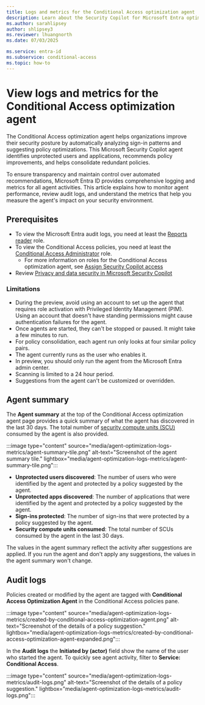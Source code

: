 ```yaml
---
title: Logs and metrics for the Conditional Access optimization agent
description: Learn about the Security Copilot for Microsoft Entra optimization agent metrics and events in audit logs.
ms.author: sarahlipsey
author: shlipsey3
ms.reviewer: lhuangnorth
ms.date: 07/03/2025

ms.service: entra-id
ms.subservice: conditional-access
ms.topic: how-to
---
```

# View logs and metrics for the Conditional Access optimization agent

The Conditional Access optimization agent helps organizations improve their security posture by automatically analyzing sign-in patterns and suggesting policy optimizations. This Microsoft Security Copilot agent identifies unprotected users and applications, recommends policy improvements, and helps consolidate redundant policies.

To ensure transparency and maintain control over automated recommendations, Microsoft Entra ID provides comprehensive logging and metrics for all agent activities. This article explains how to monitor agent performance, review audit logs, and understand the metrics that help you measure the agent's impact on your security environment.

## Prerequisites

- To view the Microsoft Entra audit logs, you need at least the [Reports reader](../../identity/role-based-access-control/permissions-reference.md#reports-reader) role.
- To view the Conditional Access policies, you need at least the [Conditional Access Administrator](../../identity/role-based-access-control/permissions-reference.md#conditional-access-administrator) role.
   - For more information on roles for the Conditional Access optimization agent, see [Assign Security Copilot access](/copilot/security/authentication#assign-security-copilot-access)
- Review [Privacy and data security in Microsoft Security Copilot](/copilot/security/privacy-data-security)

### Limitations

- During the preview, avoid using an account to set up the agent that requires role activation with Privileged Identity Management (PIM). Using an account that doesn't have standing permissions might cause authentication failures for the agent.
- Once agents are started, they can't be stopped or paused. It might take a few minutes to run.
- For policy consolidation, each agent run only looks at four similar policy pairs.
- The agent currently runs as the user who enables it.
- In preview, you should only run the agent from the Microsoft Entra admin center.
- Scanning is limited to a 24 hour period.
- Suggestions from the agent can't be customized or overridden.

## Agent summary

The **Agent summary** at the top of the Conditional Access optimization agent page provides a quick summary of what the agent has discovered in the last 30 days. The total number of [security compute units (SCU)](/copilot/security/manage-usage) consumed by the agent is also provided.

:::image type="content" source="media/agent-optimization-logs-metrics/agent-summary-tile.png" alt-text="Screenshot of the agent summary tile." lightbox="media/agent-optimization-logs-metrics/agent-summary-tile.png":::

- **Unprotected users discovered**: The number of users who were identified by the agent and protected by a policy suggested by the agent.
- **Unprotected apps discovered**: The number of applications that were identified by the agent and protected by a policy suggested by the agent.
- **Sign-ins protected**: The number of sign-ins that were protected by a policy suggested by the agent.
- **Security compute units consumed**: The total number of SCUs consumed by the agent in the last 30 days. 

The values in the agent summary reflect the activity after suggestions are applied. If you run the agent and don't apply any suggestions, the values in the agent summary won't change.

## Audit logs 

Policies created or modified by the agent are tagged with **Conditional Access Optimization Agent** in the Conditional Access policies pane.

:::image type="content" source="media/agent-optimization-logs-metrics/created-by-conditional-access-optimization-agent.png" alt-text="Screenshot of the details of a policy suggestion." lightbox="media/agent-optimization-logs-metrics/created-by-conditional-access-optimization-agent-expanded.png":::

In the **Audit logs** the **Initiated by (actor)** field show the name of the user who started the agent. To quickly see agent activity, filter to **Service: Conditional Access**. 

:::image type="content" source="media/agent-optimization-logs-metrics/audit-logs.png" alt-text="Screenshot of the details of a policy suggestion." lightbox="media/agent-optimization-logs-metrics/audit-logs.png":::
